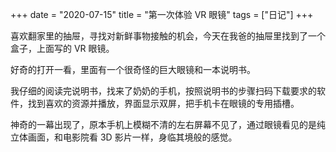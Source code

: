 ﻿+++ 
date = "2020-07-15"
title = "第一次体验 VR 眼镜"
tags = ["日记"]
+++

喜欢翻家里的抽屉，寻找对新鲜事物接触的机会，今天在我爸的抽屉里找到了一个盒子，上面写的 VR 眼镜。

好奇的打开一看，里面有一个很奇怪的巨大眼镜和一本说明书。

我仔细的阅读完说明书，找来了奶奶的手机，按照说明书的步骤扫码下载要求的软件，找到喜欢的资源并播放，界面显示双屏，把手机卡在眼镜的专用插槽。

神奇的一幕出现了，原本手机上模糊不清的左右屏幕不见了，通过眼镜看见的是纯立体画面，和电影院看 3D 影片一样，身临其境般的感觉。